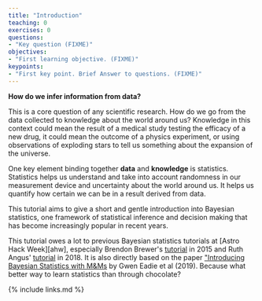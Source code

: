 ```yaml
---
title: "Introduction"
teaching: 0
exercises: 0
questions:
- "Key question (FIXME)"
objectives:
- "First learning objective. (FIXME)"
keypoints:
- "First key point. Brief Answer to questions. (FIXME)"
---
```


**How do we infer information from data?**

This is a core question of any scientific research. How do we go from the data collected 
to knowledge about the world around us? Knowledge in this context could mean the result of a medical
study testing the efficacy of a new drug, it could mean the outcome of a physics experiment, or
using observations of exploding stars to tell us something about the expansion of the universe. 

One key element binding together **data** and **knowledge** is statistics. Statistics helps us
understand and take into account randomness in our measurement device and uncertainty about the
world around us. It helps us quantify how certain we can be in a result derived from data.

This tutorial aims to give a short and gentle introduction into Bayesian statistics, one framework
of statistical inference and decision making that has become increasingly popular in recent years. 

This tutorial owes a lot to previous Bayesian statistics tutorials at [Astro Hack Week][ahw],
especially Brendon Brewer's [tutorial][bayes2015] in 2015 and Ruth Angus' [tutorial][bayes2018] in
2018. It is also directly based on the paper ["Introducing Bayesian Statistics with M&Ms][mmpaper]
by Gwen Eadie et al (2019). Because what better way to learn statistics than through chocolate?  


[mmpaper]: https://www.tandfonline.com/doi/full/10.1080/10691898.2019.1604106
[bayes2015]: https://github.com/AstroHackWeek/AstroHackWeek2015/tree/master/day4-day5-inference
[bayes2018]: https://github.com/AstroHackWeek/AstroHackWeek2018/tree/master/day2_bayesian_inference

{% include links.md %}

